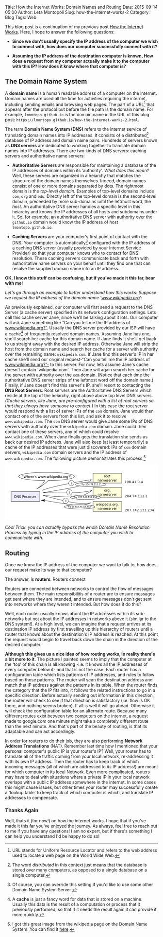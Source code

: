 Title: How the Internet Works: Domain Names and Routing
Date: 2015-09-14 05:00
Author: Leta Montopoli
Slug: how-the-internet-works-2
Category: Blog
Tags: Web

This blog post is a continuation of my previous post [How the Internet Works](http://lmontopo.github.io/how-the-internet-works.html).  Here, I hope to answer the following questions: 

* **Since we don't usually specify the IP address of the computer we wish to connect with, how does our computer successfully connect with it?** 

* **Assuming the IP address of the destination computer is known, How does a request from my computer actually make it to the computer with this IP?  How does it know where that computer is?**

## The Domain Name System

A **domain name** is a human readable address of a computer on the internet.  Domain names are used all the time for activities requiring the internet, including sending emails and browsing web pages.  The part of a URL[^1] that appears after the protocol but before the file path is the domain name.  For example, `lmontopo.github.io` is the domain name in the URL of this blog post: `https://lmontopo.github.io/how-the-internet-works-2.html`.  

The term **Domain Name System (DNS)** refers to the internet service of translating domain names into IP addresses.  It consists of a distributed[^2] database of IP address and domain name pairs.  Hundreds of servers known as **DNS servers** are dedicated to working together to translate domain names into IP addresses.  There are two kinds of DNS servers: caching servers and authoritative name servers:  

* **Authoritative Servers** are responsible for maintaining a database of the IP addresses of domains within its 'authority'. *What does this mean?* Well, these servers are organized in a heiarchy that matches the structure of the domain names themselves.  Indeed, domain names consist of one or more domains separated by dots.  The rightmost domain is the *top-level domain*.  Examples of top-level domains include `com`, `org` and `edu`. Directly left of the top-level domain is the second-level domain, preceeded by more sub-domains until the leftmost word, the *host*.  An authoritative DNS server handles a specific level in this heiarchy and knows the IP addresses of all hosts and subdomains under it. So, for example, an authoritative DNS server with authority over the `github.io` domain would know the IP address of host `lmontopo.github.io`.

* **Caching Servers** are your computer's first point of contact with the DNS. Your computer is automatically[^3] configured with the IP address of a caching DNS server (usually provided by your Internet Service Provider) so that your computer knows who to contact for DNS resolution.  These caching servers communicate back and forth with authoritative name servers on your behalf until they find one that can resolve the supplied domain name into an IP address. 

**OK, I know this stuff can be confusing, but if you've made it this far, bear with me!**

*Let's go through an example to better understand how this works: Suppose we request the IP address of the domain name 'www.wikipedia.org'*:

As previously explained, our computer will first send a request to the DNS Server (a cache server) specified in its network configuration settings.  Lets call this cache server Jane, since we'll be talking about it lots.  Our computer will ask Jane something like “Can you tell me the IP address of www.wikipedia.org?”. Usually the DNS server provided by our ISP will have a cache[^4] of frequently resolved domain names.  Assuming Jane has one, she'll search her cache for this domain name.  If Jane finds it she'll get back to us straight away with the desired IP address. Otherwise Jane will strip the host from the domain name and search her cache for a server with authority over the remaining name: `wikipedia.com`. If Jane find this server's IP in her cache she'll send our original request-“Can you tell me the IP address of www.wikipedia.org?”- to this server.  For now, lets assume Jane's cache doesn't contain 'wikipedia.com'.  Then Jane will again search her cache for the server with authority over the `com` domain.  (Notice that each time the authoritative DNS server strips of the leftmost word off the domain name.)  Finally, if Jane doesn't find this server's IP, she'll resort to contacting the **DNS Root Servers**.  Root servers are the Authoritative DNS Servers which reside at the top of the heiarchy, right above above top level DNS servers.  *(Cache servers, like Jane, are pre-configured with a list of root servers so that they always have someone to contact.)* In this case the root server would respond with a list of server IPs of the `com` domain.  Jane would then contact one of the servers from this list, and ask it to resolve `www.wikipedia.com`.  The `com` DNS server would give Jane some IPs of DNS servers with authority over the `wikipedia.com` domain.  Jane could then contact one of these servers, any of which could resolve `www.wikipedia.com`.  When Jane finally gets the translation she sends us back our desired IP address.  Jane will also keep (at least temporarily) a cache of the IP addresses that were just discovered: IPs of `com` domain servers, `wikipedia.com` domain servers and the IP address of `www.wikipedia.com`.  The following picture demontstrates this process:[^5]

![Pelican](../images/example_lookup.png)

*Cool Trick: you can actually bypass the whole Domain Name Resolution Process by typing in the IP address of the computer you wish to communicate with.*



## Routing

Once we know the IP address of the computer we want to talk to, how does our request make its way to that computer?  

The answer, is **routers**.  Routers connect

Routers are connected between networks to control the flow of messages between them. The main responsibilitis of a router are to ensure messages get sent where they are intended, and to ensure messages don't get sent into networks where they weren't intended.  But how does it do this?  

Well, each router usually knows about the IP addresses within its sub-networks but not about the IP addresses in networks above it (similar to the DNS system!).  At a high level, we can imagine that a request arrives at its destination IP address by first travelling up this hierarchy of routers until a router that knows about the destination's IP address is reached. At this point the request would begin to travel back down the chain in the direction of the desired computer. 

**Although this gives us a nice idea of how routing works, in reality there's a bit more to it.** The picture I painted seems to imply that the computer at the ‘top’ of this chain is all knowing -i.e. it knows all the IP addresses of every computer below it- and that is not the case. Each router has a configuration table which lists patterns of IP addresses, and rules to follow based on those patterns. The router will scan the destination address and match that IP address against the patterns in its table. When the router finds the category that the IP fits into, it follows the related instructions to go in a specific direction. Before actually sending out information in this direction, the router will check to see if that direction is satisfactory (i.e. flow is OK there, and nothing seems broken). If all is well it will go ahead. Otherwise it will check the configuration table for an alternate route. Because many different routes exist between two computers on the internet, a request made to google.com one minute might take a completely different route than the next minute. And that's part of the beauty of routing, is that its adaptable and can act accordingly.

In order for routers to do their job, they are also performing **Network Address Translations** (NAT).  Remember last time how I mentioned that your personal computer's public IP is your router's IP?  Well, your router has to translate all of the traffic coming from your local network, re-addressing it with its own IP address.  Then the router has to keep track of which incoming messages (all of which are addressed to *its* IP address!) are meant for which computer in its local Network.  Even more complicated, routers may have to deal with situations where a private IP in your local network overlaps with a public IP address somewhere in the internet.  In some cases this might cause issues, but other times your router may successfully create a 'lookup table' to keep track of which computer is which, and translate IP addresses to compensate.

### Thanks Again

Well, thats it (for now!) on how the internet works.  I hope that if you've made it this far you've enjoyed the journey.  As always, feel free to reach out to me if you have any questions!  I am no expert, but if there's something I can help you understand I'd be happy to do so!

[^1]: URL stands for Uniform Resource Locator and refers to the web address used to locate a web page on the World Wide Web.

[^2]: The word *distributed* in this context just means that the database is stored over many computers, as opposed to a single database on a single computer.  

[^3]: Of course, you can override this setting if you'd like to use some other Domain Name System Server.

[^4]: A **cache** is just a fancy word for data that is stored on a machine.  Usually this data is the result of a computation or process that it previously performed, so that if it needs the result again it can provide it more quickly. 

[^5]: I got this great image from the wikipedia page on the Domain Name System.  You can find it [here](https://en.wikipedia.org/wiki/Domain_Name_System#/media/File:An_example_of_theoretical_DNS_recursion.svg).